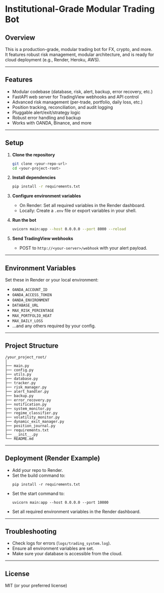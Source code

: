 # Institutional-Grade Modular Trading Bot

## Overview

This is a production-grade, modular trading bot for FX, crypto, and more.  
It features robust risk management, modular architecture, and is ready for cloud deployment (e.g., Render, Heroku, AWS).

---

## Features

- Modular codebase (database, risk, alert, backup, error recovery, etc.)
- FastAPI web server for TradingView webhooks and API control
- Advanced risk management (per-trade, portfolio, daily loss, etc.)
- Position tracking, reconciliation, and audit logging
- Pluggable alert/exit/strategy logic
- Robust error handling and backup
- Works with OANDA, Binance, and more

---

## Setup

1. **Clone the repository**  
   ```bash
   git clone <your-repo-url>
   cd <your-project-root>
   ```

2. **Install dependencies**  
   ```bash
   pip install -r requirements.txt
   ```

3. **Configure environment variables**  
   - On Render: Set all required variables in the Render dashboard.
   - Locally: Create a `.env` file or export variables in your shell.

4. **Run the bot**  
   ```bash
   uvicorn main:app --host 0.0.0.0 --port 8000 --reload
   ```

5. **Send TradingView webhooks**  
   - POST to `http://<your-server>/webhook` with your alert payload.

---

## Environment Variables

Set these in Render or your local environment:

- `OANDA_ACCOUNT_ID`
- `OANDA_ACCESS_TOKEN`
- `OANDA_ENVIRONMENT`
- `DATABASE_URL`
- `MAX_RISK_PERCENTAGE`
- `MAX_PORTFOLIO_HEAT`
- `MAX_DAILY_LOSS`
- ...and any others required by your config.

---

## Project Structure

```
/your_project_root/
│
├── main.py
├── config.py
├── utils.py
├── database.py
├── tracker.py
├── risk_manager.py
├── alert_handler.py
├── backup.py
├── error_recovery.py
├── notification.py
├── system_monitor.py
├── regime_classifier.py
├── volatility_monitor.py
├── dynamic_exit_manager.py
├── position_journal.py
├── requirements.txt
├── __init__.py
└── README.md
```

---

## Deployment (Render Example)

- Add your repo to Render.
- Set the build command to:
  ```
  pip install -r requirements.txt
  ```
- Set the start command to:
  ```
  uvicorn main:app --host 0.0.0.0 --port 10000
  ```
- Set all required environment variables in the Render dashboard.

---

## Troubleshooting

- Check logs for errors (`logs/trading_system.log`).
- Ensure all environment variables are set.
- Make sure your database is accessible from the cloud.

---

## License

MIT (or your preferred license)

